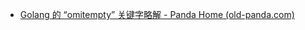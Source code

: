 - [Golang 的 “omitempty” 关键字略解 - Panda Home (old-panda.com)](https://old-panda.com/2019/12/11/golang-omitempty/)
